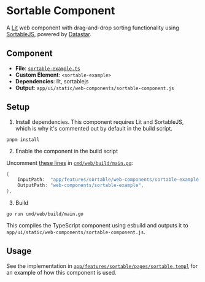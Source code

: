 # Sortable Component

A [Lit](https://lit.dev/) web component with drag-and-drop sorting functionality using [SortableJS](https://github.com/SortableJS/Sortable), powered by [Datastar](https://github.com/starfederation/datastar).

## Component

- **File**: [`sortable-example.ts`](./sortable-example.ts)
- **Custom Element**: `<sortable-example>`
- **Dependencies**: lit, sortablejs
- **Output**: `app/ui/static/web-components/sortable-component.js`

## Setup

1. Install dependencies. This component requires Lit and SortableJS, which is why it's commented out by default in the build script.

```shell
pnpm install
```

2. Enable the component in the build script

Uncomment [these lines](../../../../cmd/web/build/main.go#L31-L34) in [`cmd/web/build/main.go`](../../../../cmd/web/build/main.go):

```go
{
    InputPath:  "app/features/sortable/web-components/sortable-example.ts",
    OutputPath: "web-components/sortable-example",
},
```

3. Build

```shell
go run cmd/web/build/main.go
```

This compiles the TypeScript component using esbuild and outputs it to `app/ui/static/web-components/sortable-component.js`.

## Usage

See the implementation in [`app/features/sortable/pages/sortable.templ`](../pages/sortable.templ) for an example of how this component is used.
